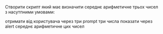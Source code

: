 Створити скрипт який має визначити середнє арифметичне трьох чисел з насутпними умовами:

 отримати від користувача через три prompt три числа
 показати через alert середнє арифметичне цих чисел